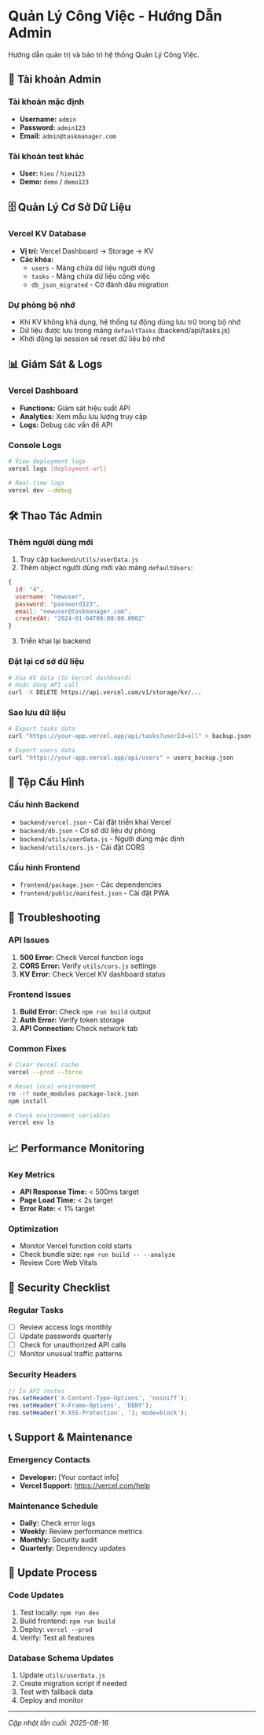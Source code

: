 # Quản Lý Công Việc - Hướng Dẫn Admin

Hướng dẫn quản trị và bảo trì hệ thống Quản Lý Công Việc.

## 🔑 Tài khoản Admin

### Tài khoản mặc định
- **Username:** `admin`
- **Password:** `admin123`
- **Email:** `admin@taskmanager.com`

### Tài khoản test khác
- **User:** `hieu` / `hieu123`
- **Demo:** `demo` / `demo123`

## 🗄️ Quản Lý Cơ Sở Dữ Liệu

### Vercel KV Database
- **Vị trí:** Vercel Dashboard → Storage → KV
- **Các khóa:**
  - `users` - Mảng chứa dữ liệu người dùng
  - `tasks` - Mảng chứa dữ liệu công việc
  - `db_json_migrated` - Cờ đánh dấu migration

### Dự phòng bộ nhớ
- Khi KV không khả dụng, hệ thống tự động dùng lưu trữ trong bộ nhớ
- Dữ liệu được lưu trong mảng `defaultTasks` (backend/api/tasks.js)
- Khởi động lại session sẽ reset dữ liệu bộ nhớ

## 📊 Giám Sát & Logs

### Vercel Dashboard
- **Functions:** Giám sát hiệu suất API
- **Analytics:** Xem mẫu lưu lượng truy cập
- **Logs:** Debug các vấn đề API

### Console Logs
```bash
# View deployment logs
vercel logs [deployment-url]

# Real-time logs
vercel dev --debug
```

## 🛠️ Thao Tác Admin

### Thêm người dùng mới
1. Truy cập `backend/utils/userData.js`
2. Thêm object người dùng mới vào mảng `defaultUsers`:
```javascript
{
  id: "4",
  username: "newuser",
  password: "password123",
  email: "newuser@taskmanager.com",
  createdAt: "2024-01-04T00:00:00.000Z"
}
```
3. Triển khai lại backend

### Đặt lại cơ sở dữ liệu
```bash
# Xóa KV data (từ Vercel dashboard)
# Hoặc dùng API call
curl -X DELETE https://api.vercel.com/v1/storage/kv/...
```

### Sao lưu dữ liệu
```bash
# Export tasks data
curl "https://your-app.vercel.app/api/tasks?userId=all" > backup.json

# Export users data  
curl "https://your-app.vercel.app/api/users" > users_backup.json
```

## 🔧 Tệp Cấu Hình

### Cấu hình Backend
- `backend/vercel.json` - Cài đặt triển khai Vercel
- `backend/db.json` - Cơ sở dữ liệu dự phòng
- `backend/utils/userData.js` - Người dùng mặc định
- `backend/utils/cors.js` - Cài đặt CORS

### Cấu hình Frontend
- `frontend/package.json` - Các dependencies
- `frontend/public/manifest.json` - Cài đặt PWA

## 🚨 Troubleshooting

### API Issues
1. **500 Error:** Check Vercel function logs
2. **CORS Error:** Verify `utils/cors.js` settings
3. **KV Error:** Check Vercel KV dashboard status

### Frontend Issues
1. **Build Error:** Check `npm run build` output
2. **Auth Error:** Verify token storage
3. **API Connection:** Check network tab

### Common Fixes
```bash
# Clear Vercel cache
vercel --prod --force

# Reset local environment
rm -rf node_modules package-lock.json
npm install

# Check environment variables
vercel env ls
```

## 📈 Performance Monitoring

### Key Metrics
- **API Response Time:** < 500ms target
- **Page Load Time:** < 2s target  
- **Error Rate:** < 1% target

### Optimization
- Monitor Vercel function cold starts
- Check bundle size: `npm run build -- --analyze`
- Review Core Web Vitals

## 🔐 Security Checklist

### Regular Tasks
- [ ] Review access logs monthly
- [ ] Update passwords quarterly  
- [ ] Check for unauthorized API calls
- [ ] Monitor unusual traffic patterns

### Security Headers
```javascript
// In API routes
res.setHeader('X-Content-Type-Options', 'nosniff');
res.setHeader('X-Frame-Options', 'DENY');
res.setHeader('X-XSS-Protection', '1; mode=block');
```

## 📞 Support & Maintenance

### Emergency Contacts
- **Developer:** [Your contact info]
- **Vercel Support:** https://vercel.com/help

### Maintenance Schedule
- **Daily:** Check error logs
- **Weekly:** Review performance metrics
- **Monthly:** Security audit
- **Quarterly:** Dependency updates

## 🔄 Update Process

### Code Updates
1. Test locally: `npm run dev`
2. Build frontend: `npm run build`
3. Deploy: `vercel --prod`
4. Verify: Test all features

### Database Schema Updates
1. Update `utils/userData.js` 
2. Create migration script if needed
3. Test with fallback data
4. Deploy and monitor

---

*Cập nhật lần cuối: 2025-08-16*